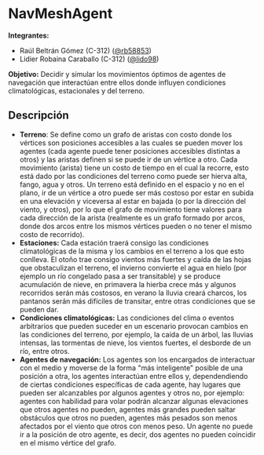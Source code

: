 # NavMeshAgent

**Integrantes:**
* Raúl Beltrán Gómez (C-312) ([@rb58853](https://github.com/rb58853))
* Lidier Robaina Caraballo (C-312) ([@lido98](https://github.com/lido98))

**Objetivo:** Decidir y simular los movimientos óptimos de agentes de navegación que interactúan entre ellos donde influyen condiciones climatológicas, estacionales y del terreno.

## Descripción
* **Terreno**: Se define como un grafo de aristas con costo donde los vértices son posiciones accesibles a las cuales se pueden mover los agentes (cada agente puede tener posiciones accesibles distintas a otros) y las aristas definen si se puede ir de un vértice a otro. Cada movimiento (arista) tiene un costo de tiempo en el cual la recorre, esto está dado por las condiciones del terreno como puede ser hierva alta, fango, agua y otros. Un terreno está definido en el espacio y no en el plano, ir de un vértice a otro puede ser más costoso por estar en subida en una elevación y viceversa al estar en bajada (o por la dirección del viento, y otros), por lo que el grafo de movimiento tiene valores para cada dirección de la arista (realmente es un grafo formado por arcos, donde dos arcos entre los mismos vértices pueden o no tener el mismo costo de recorrido).
* **Estaciones:** Cada estación traerá consigo las condiciones climatológicas de la misma y los cambios en el terreno a los que esto conlleva. El otoño trae consigo vientos más fuertes y caída de las hojas que obstaculizan el terreno, el invierno convierte el agua en hielo (por ejemplo un río congelado pasa a ser transitable) y se produce acumulación de nieve, en primavera la hierba crece más y algunos recorridos serán más costosos, en verano la lluvia creará charcos, los pantanos serán más difíciles de transitar, entre otras condiciones que se pueden dar.
* **Condiciones climatológicas:** Las condiciones del clima o eventos arbitrarios que pueden suceder en un escenario provocan cambios en las condiciones del terreno, por ejemplo, la caída de un árbol, las lluvias intensas, las tormentas de nieve, los vientos fuertes, el desborde de un río, entre otros.
* **Agentes de navegación:** Los agentes son los encargados de interactuar con el medio y moverse de la forma "más inteligente" posible de una posición a otra, los agentes interactúan entre ellos y, dependendiendo de ciertas condiciones específicas de cada agente, hay lugares que pueden ser alcanzables por algunos agentes y otros no, por ejemplo: agentes con habilidad para volar podrán alcanzar algunas elevaciones que otros agentes no pueden, agentes más grandes pueden saltar obstáculos que otros no pueden, agentes más pesados son menos afectados por el viento que otros con menos peso. Un agente no puede ir a la posición de otro agente, es decir, dos agentes no pueden coincidir en el mismo vértice del grafo.

